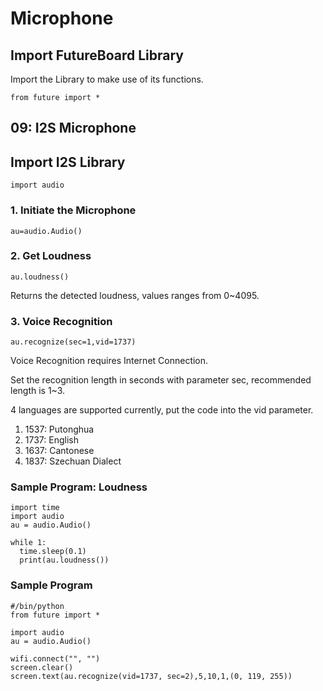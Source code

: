 # Microphone

## Import FutureBoard Library

Import the Library to make use of its functions.

    from future import *
    
## 09: I2S Microphone

## Import I2S Library

    import audio
    
### 1. Initiate the Microphone

    au=audio.Audio()
    
### 2. Get Loudness

    au.loudness()
    
Returns the detected loudness, values ranges from 0~4095.

### 3. Voice Recognition

    au.recognize(sec=1,vid=1737)

Voice Recognition requires Internet Connection.

Set the recognition length in seconds with parameter sec, recommended length is 1~3.

4 languages are supported currently, put the code into the vid parameter.

1. 1537: Putonghua
2. 1737: English
3. 1637: Cantonese
4. 1837: Szechuan Dialect

### Sample Program: Loudness

    import time
    import audio
    au = audio.Audio() 
    
    while 1:
      time.sleep(0.1)
      print(au.loudness())
  
### Sample Program

    #/bin/python
    from future import *
    
    import audio
    au = audio.Audio()

    wifi.connect("", "")
    screen.clear()
    screen.text(au.recognize(vid=1737, sec=2),5,10,1,(0, 119, 255))

